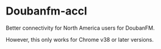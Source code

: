 Doubanfm-accl
=============

Better connectivity for North America users for DoubanFM.

However, this only works for Chrome v38 or later versions.
